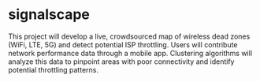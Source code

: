 # signalscape
This project will develop a live, crowdsourced map of wireless dead zones (WiFi, LTE, 5G) and detect potential ISP throttling. Users will contribute network performance data through a mobile app. Clustering algorithms will analyze this data to pinpoint areas with poor connectivity and identify potential throttling patterns.
